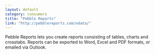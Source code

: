 ```yaml
---
layout: default
category: consumers
title: "Pebble Reports"
link: "http://pebblereports.com/odata/"
---
```

Pebble Reports lets you create reports consisting of tables, charts and crosstabs. Reports can be exported to Word, Excel and PDF formats, or emailed via Outlook.
